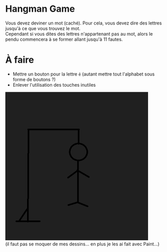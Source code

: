 # Hangman Game

Vous devez deviner un mot (caché). Pour cela, vous devez dire des lettres jusqu'à ce que vous trouvez le mot.  
Cependant si vous dites des lettres n'appartenant pas au mot, alors le pendu commencera à se former allant jusqu'à 11 fautes.

# À faire
- Mettre un bouton pour la lettre `ê` (autant mettre tout l'alphabet sous forme de boutons ?)
- Enlever l'utilisation des touches inutiles

![Le pendu](https://github.com/Cel62/week-challenge/blob/main/HangmanGame/images/pendu11.png)  
(il faut pas se moquer de mes dessins... en plus je les ai fait avec Paint...)
